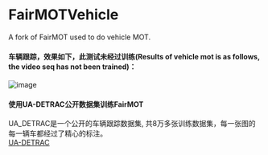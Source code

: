 # FairMOTVehicle
A fork of FairMOT used to do vehicle MOT.

#### 车辆跟踪，效果如下，此测试未经过训练(Results of vehicle mot is as follows, the video seq has not been trained)： </br>
![image](https://github.com/CaptainEven/FairMOTVehicle/blob/master/results/frame/result_vehicle.gif)

#### 使用UA-DETRAC公开数据集训练FairMOT
UA_DETRAC是一个公开的车辆跟踪数据集, 共8万多张训练数据集，每一张图的每一辆车都经过了精心的标注。</br>
[UA-DETRAC](http://detrac-db.rit.albany.edu/) </br>
